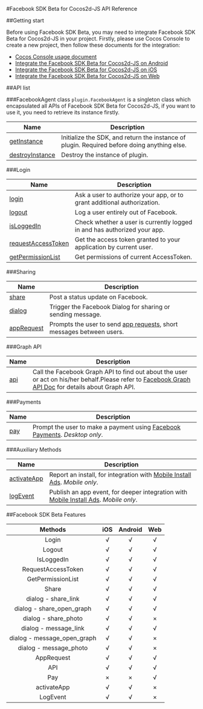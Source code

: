 #Facebook SDK Beta for Cocos2d-JS API Reference

##Getting start

Before using Facebook SDK Beta, you may need to integrate Facebook SDK Beta for Cocos2d-JS in your project. Firstly, please use Cocos Console to create a new project, then follow these documents for the integration:

- [Cocos Console usage document](http://www.cocos2d-x.org/docs/manual/framework/html5/v2/cocos-console/en)
- [Integrate the Facebook SDK Beta for Cocos2d-JS on Android](../facebook-sdk-on-android/en.md)
- [Integrate the Facebook SDK Beta for Cocos2d-JS on iOS](../facebook-sdk-on-ios/en.md)
- [Integrate the Facebook SDK Beta for Cocos2d-JS on Web](../facebook-sdk-on-web/en.md)

##API list

###FacebookAgent class
`plugin.FacebookAgent` is a singleton class which encapsulated all APIs of Facebook SDK Beta for Cocos2d-JS, if you want to use it, you need to retrieve its instance firstly.

|Name|Description|
|----|-----------|
|[getInstance](./get-instance.md)|Initialize the SDK, and return the instance of plugin. Required before doing anything else.|
|[destroyInstance](./destroy-instance.md)|Destroy the instance of plugin.|

###Login

|Name|Description|
|----|-----------|
|[login](./login.md)|Ask a user to authorize your app, or to grant additional authorization.|
|[logout](./logout.md)|Log a user entirely out of Facebook.|
|[isLoggedIn](./isloggedin.md)|Check whether a user is currently logged in and has authorized your app.|
|[requestAccessToken](./request-accesstoken.md)|Get the access token granted to your application by current user.|
|[getPermissionList](./get-permission-list.md)|Get permissions of current AccessToken.|

###Sharing

|Name|Description|
|----|-----------|
|[share](./share.md)|Post a status update on Facebook.|
|[dialog](./dialog.md)|Trigger the Facebook Dialog for sharing or sending message.|
|[appRequest](./appRequest.md)|Prompts the user to send [app requests](https://developers.facebook.com/docs/reference/dialogs/requests/), short messages between users.|

###Graph API

|Name|Description|
|----|-----------|
|[api](./api.md)|Call the Facebook Graph API to find out about the user or act on his/her behalf.Please refer to [Facebook Graph API Doc](https://developers.facebook.com/docs/graph-api) for details about Graph API.|

###Payments

|Name|Description|
|----|-----------|
|[pay](./pay.md)|Prompt the user to make a payment using [Facebook Payments](https://developers.facebook.com/docs/concepts/payments/). _Desktop only_.|

###Auxiliary Methods

|Name|Description|
|----|-----------|
|[activateApp](./publish-install.md)|Report an install, for integration with [Mobile Install Ads](https://developers.facebook.com/docs/tutorials/mobile-app-ads/). _Mobile only_.|
|[logEvent](./log-event.md)|Publish an app event, for deeper integration with [Mobile Install Ads](https://developers.facebook.com/docs/tutorials/mobile-app-ads/). _Mobile only_.|

##Facebook SDK Beta Features

|Methods|iOS|Android|Web|
|:-:|:-:|:-----:|:-:|
|Login|√|√|√|
|Logout|√|√|√|
|IsLoggedIn|√|√|√|
|RequestAccessToken|√|√|√|
|GetPermissionList|√|√|√|
|Share|√|√|√|
|dialog - share_link|√|√|√|
|dialog - share_open_graph|√|√|√|
|dialog - share_photo|√|√|×|
|dialog - message_link|√|√|√|
|dialog - message_open_graph|√|√|×|
|dialog - message_photo|√|√|×|
|AppRequest|√|√|√|
|API|√|√|√|
|Pay|×|×|√|
|activateApp|√|√|×|
|LogEvent|√|√|×|
